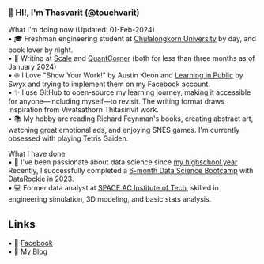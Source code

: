 ### 👋 HI!, I'm Thasvarit (@touchvarit)   

What I'm doing now (Updated: 01-Feb-2024)  
•  🎓 Freshman engineering student at [Chulalongkorn University](https://www.chula.ac.th/en/academic/faculty-of-engineering/) by day, and book lover by night.    
•  📝 Writing at [Scale](https://scaleth.com/) and [QuantCorner](https://www.quant-corner.com/)  (both for less than three months as of January 2024)  
•  🌐 I Love "Show Your Work!" by Austin Kleon and [Learning in Public](https://www.swyx.io/learn-in-public) by Swyx and trying to implement them on my Facebook account.  
•  ✨ I use GitHub to open-source my learning journey, making it accessible for anyone—including myself—to revisit. The writing format draws inspiration from Vivatsathorn Thitasirivit work.  
•  📚 My hobby are reading Richard Feynman's books, creating abstract art, watching great emotional ads, and enjoying SNES games. I'm currently obsessed with playing Tetris Gaiden.

What I have done  
•  🚀 I've been passionate about data science since [my highschool year](https://www.facebook.com/touchvaritnote/posts/pfbid02VYhibs2ms6UYdQgPzgATLvr9ijMjRe6mbzY2j47NS8eDuW2eonc5YmBx9N6uTa2Ql) 
Recently, I successfully completed a [6-month Data Science Bootcamp](https://api.badgr.io/public/assertions/kw9eQA2TTCyQP9wrA3BZ7g?identity__email=thnote%40outlook.com) with DataRockie in 2023.   
•  💻 Former data analyst at [SPACE AC Institute of Tech](https://spaceac.net/), skilled in engineering simulation, 3D modeling, and basic stats analysis. 

## Links 
• 🌱 [Facebook](https://www.facebook.com/profile.php?id=61555217410615)  
• 📁 [My Blog](https://touchvarit.com/)
